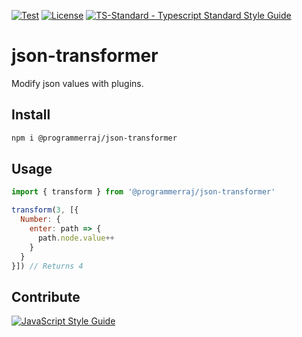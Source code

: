 [![Test](https://github.com/ChocolateLoverRaj/json-transformer/actions/workflows/test.yml/badge.svg)](https://github.com/ChocolateLoverRaj/json-transformer/actions/workflows/test.yml)
[![License](https://badgen.net/github/license/standard/ts-standard)](https://github.com/standard/ts-standard/blob/master/LICENSE)
[![TS-Standard - Typescript Standard Style Guide](https://badgen.net/badge/code%20style/ts-standard/blue?icon=typescript)](https://github.com/standard/ts-standard)

# json-transformer
Modify json values with plugins.

## Install
```bash
npm i @programmerraj/json-transformer
```

## Usage
```js
import { transform } from '@programmerraj/json-transformer'

transform(3, [{
  Number: {
    enter: path => {
      path.node.value++
    }
  }
}]) // Returns 4
```

## Contribute
[![JavaScript Style Guide](https://cdn.rawgit.com/standard/standard/master/badge.svg)](https://github.com/standard/eslint-config-standard-with-typescript)
